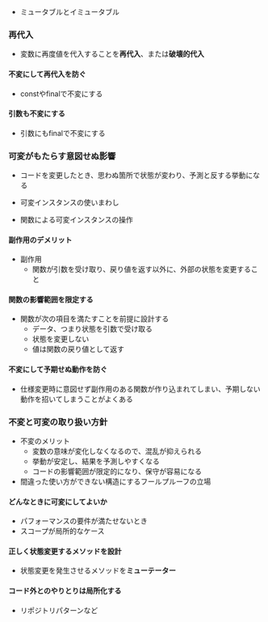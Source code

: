 - ミュータブルとイミュータブル

### 再代入

- 変数に再度値を代入することを**再代入**、または**破壊的代入**

#### 不変にして再代入を防ぐ

- constやfinalで不変にする

#### 引数も不変にする

- 引数にもfinalで不変にする

### 可変がもたらす意図せぬ影響

- コードを変更したとき、思わぬ箇所で状態が変わり、予測と反する挙動になる

- 可変インスタンスの使いまわし
- 関数による可変インスタンスの操作

#### 副作用のデメリット

- 副作用
	- 関数が引数を受け取り、戻り値を返す以外に、外部の状態を変更すること

#### 関数の影響範囲を限定する

- 関数が次の項目を満たすことを前提に設計する
	- データ、つまり状態を引数で受け取る
	- 状態を変更しない
	- 値は関数の戻り値として返す

#### 不変にして予期せぬ動作を防ぐ

- 仕様変更時に意図せず副作用のある関数が作り込まれてしまい、予期しない動作を招いてしまうことがよくある

### 不変と可変の取り扱い方針

- 不変のメリット
	- 変数の意味が変化しなくなるので、混乱が抑えられる
	- 挙動が安定し、結果を予測しやすくなる
	- コードの影響範囲が限定的になり、保守が容易になる
- 間違った使い方ができない構造にするフールプルーフの立場

#### どんなときに可変にしてよいか

- パフォーマンスの要件が満たせないとき
- スコープが局所的なケース

#### 正しく状態変更するメソッドを設計

- 状態変更を発生させるメソッドを**ミューテーター**

#### コード外とのやりとりは局所化する

- リポジトリパターンなど

